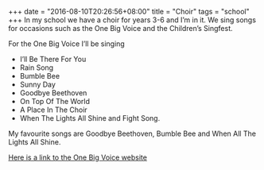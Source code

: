 +++
date = "2016-08-10T20:26:56+08:00"
title = "Choir"
tags = "school"
+++
In my school we have a choir for years 3-6  and I’m in it. We sing songs for occasions such as the One Big Voice and the Children’s Singfest.

For the One Big Voice I’ll be singing

- I’ll Be There For You
- Rain Song
- Bumble Bee
- Sunny Day
- Goodbye Beethoven
- On Top Of The World
- A Place In The Choir
- When The  Lights All Shine and Fight Song.

My favourite songs are Goodbye  Beethoven, Bumble Bee and When All The Lights All Shine.

[Here is a link to the One Big Voice website](http://onebigvoice.com.au/)
